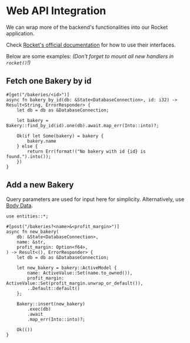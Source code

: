 # Web API Integration

We can wrap more of the backend's functionalities into our Rocket application.

Check [Rocket's official documentation](https://rocket.rs/v0.5-rc/guide/) for how to use their interfaces.

Below are some examples: *(Don't forget to mount all new handlers in `rocket()`!)*

## Fetch one Bakery by id

```rust, no_run
#[get("/bakeries/<id>")]
async fn bakery_by_id(db: &State<DatabaseConnection>, id: i32) -> Result<String, ErrorResponder> {
    let db = db as &DatabaseConnection;

    let bakery = Bakery::find_by_id(id).one(db).await.map_err(Into::into)?;

    Ok(if let Some(bakery) = bakery {
        bakery.name
    } else {
        return Err(format!("No bakery with id {id} is found.").into());
    })
}
```

## Add a new Bakery

Query parameters are used for input here for simplicity. Alternatively, use [Body Data](https://rocket.rs/v0.5-rc/guide/requests/#body-data).

```rust, no_run
use entities::*;

#[post("/bakeries?<name>&<profit_margin>")]
async fn new_bakery(
    db: &State<DatabaseConnection>,
    name: &str,
    profit_margin: Option<f64>,
) -> Result<(), ErrorResponder> {
    let db = db as &DatabaseConnection;

    let new_bakery = bakery::ActiveModel {
        name: ActiveValue::Set(name.to_owned()),
        profit_margin: ActiveValue::Set(profit_margin.unwrap_or_default()),
        ..Default::default()
    };

    Bakery::insert(new_bakery)
        .exec(db)
        .await
        .map_err(Into::into)?;

    Ok(())
}
```
